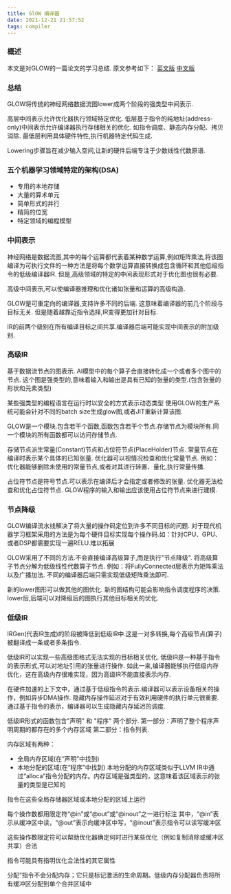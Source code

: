 ```yaml
---
title: GlOW 编译器
date: 2021-12-21 21:57:52
tags: compiler
---
```


### 概述
本文是对GLOW的一篇论文的学习总结. 原文参考如下：
[英文版](https://arxiv.org/pdf/1805.00907.pdf)
[中文版](https://zhuanlan.zhihu.com/p/405569017)

### 总结
GLOW将传统的神经网络数据流图lower成两个阶段的强类型中间表示.

高层中间表示允许优化器执行领域特定优化.
低层基于指令的纯地址(address-only)中间表示允许编译器执行存储相关的优化. 如指令调度、静态内存分配、拷贝消除.
最低层利用具体硬件特性,执行机器特定代码生成.

Lowering步骤旨在减少输入空间,让新的硬件后端专注于少数线性代数原语.

### 五个机器学习领域特定的架构(DSA)
- 专用的本地存储
- 大量的算术单元
- 简单形式的并行
- 精简的位宽
- 特定领域的编程模型

<!--more-->

### 中间表示
神经网络是数据流图,其中的每个运算都代表着某种数学运算,例如矩阵乘法,将该图编译为可执行文件的一种方法是将每个数学运算直接转换成包含循环和其他低级指令的低级编译器IR.  但是,高级领域的特定的中间表现形式对于优化图也很有必要.

高级中间表示,可以使编译器推理和优化诸如张量和运算的高级构造.

GLOW是可重定向的编译器,支持许多不同的后端.  这意味着编译器的前几个阶段与目标无关.
但是随着越靠近指令选择,IR变得更加针对目标.

IR的前两个级别在所有编译目标之间共享.编译器后端可能实现中间表示的附加级别.

### 高级IR
基于数据流节点的图表示. AI模型中的每个算子会直接转化成一个或者多个图中的节点.
这个图是强类型的,意味着输入和输出是具有已知的张量的类型.(包含张量的形状和元素类型)

某些强类型的编程语言在运行时以安全的方式表示动态类型
使用GLOW的生产系统可能会针对不同的batch size生成glow图,或者JIT重新计算该图.


GLOW是一个模块.包含若干个函数,函数包含若干个节点.存储节点为模块所有.同一个模块的所有函数都可以访问存储节点.

存储节点派生常量(Constant)节点和占位符节点(PlaceHolder)节点.
常量节点在编译时表示某个具体的已知张量. 优化器可以视情况检查和优化常量节点. 
例如：优化器能够删除未使用的常量节点,或者对其进行转置、量化,执行常量传播.

占位符节点是符号节点.可以表示在编译后才会指定或者修改的张量.
优化器无法检查和优化占位符节点. GLOW程序的输入和输出应该使用占位符节点来进行建模.

### 节点降级
GLOW编译流水线解决了将大量的操作码定位到许多不同目标的问题.
对于现代机器学习框架采用的方法是为每个硬件目标实现每个操作码.如：针对CPU、GPU、或者DSP都需要实现一遍RELU.难以拓展

GLOW采用了不同的方法.不会直接编译高级算子,而是执行"节点降级".
将高级算子节点分解为低级线性代数算子节点.
例如：将FullyConnected层表示为矩阵乘法以及广播加法. 不同的编译器后端只需实现低级矩阵乘法即可.

新的lower图形可以做其他的图优化.
新的图结构可能会影响指令调度程序的决策.
lower后,后端可以对降级后的图执行其他目标相关的优化.

### 低级IR
IRGen(代表IR生成)的阶段被降低到低级IR中.这是一对多转换,每个高级节点(算子)被翻译成一条或者多条指令.

低级IR可以实现一些高级图格式无法实现的目标相关优化.
低级IR是一种基于指令的表示形式,可以对地址引用的张量进行操作.
如此一来,编译器能够执行低级内存优化，这在高级内存很难实现，因为高级IR不能直接表示内存.

在硬件加速的上下文中，通过基于低级指令的表示.编译器可以表示设备相关的操作，例如异步DMA操作.
隐藏内存操作延迟对于有效利用硬件的执行单元很重要.通过基于指令的表示，编译器可以生成隐藏内存延迟的调度.

低级IR形式的函数包含"声明" 和 "程序" 两个部分.
第一部分：声明了整个程序声明周期的都存在的多个内存区域
第二部分：指令列表.

内存区域有两种：
- 全局内存区域(在“声明”中找到)
- 本地分配的区域(在“程序”中找到)
本地分配的内存区域类似于LLVM IR中通过“alloca”指令分配的内存。内存区域是强类型的，这意味着该区域表示的张量的类型是已知的

指令在这些全局存储器区域或本地分配的区域上运行

每个操作数都用限定符“@in”或“@out”或“@inout”之一进行标注
其中，“@in”表示从缓冲区中读，“@out”表示向缓冲区中写，“@inout”表示指令可以读写缓冲区

这些操作数限定符可以帮助优化器确定何时进行某些优化（例如复制消除或缓冲区共享）合法

指令可能具有指明优化合法性的其它属性

分配”指令不会分配内存；它只是标记激活的生命周期。低级内存分配器负责将所有缓冲区分配到单个合并区域中
